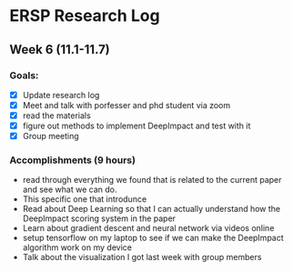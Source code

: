 # ERSP Research Log
## Week 6 (11.1-11.7)
### Goals:

- [x] Update research log
- [x] Meet and talk with porfesser and phd student via zoom
- [x] read the materials
- [x] figure out methods to implement DeepImpact and test with it
- [x] Group meeting

### Accomplishments (9 hours)
- read through everything we found that is related to the current paper and see what we can do.
- This specific one that introdunce 
- Read about Deep Learning so that I can actually understand how the DeepImpact scoring system in the paper
- Learn about gradient descent and neural network via videos online
- setup tensorflow on my laptop to see if we can make the DeepImpact algorithm work on my device
- Talk about the visualization I got last week with group members
